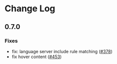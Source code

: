 # Change Log

## 0.7.0

### Fixes

- fix: language server include rule matching ([#378](https://github.com/tamasfe/taplo/pull/378))
- fix hover content ([#453](https://github.com/tamasfe/taplo/pull/453))